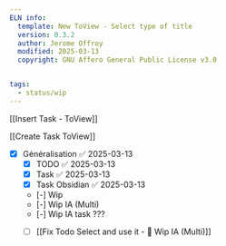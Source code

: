 ```yaml
---
ELN info:
  template: New ToView - Select type of title
  version: 0.3.2
  author: Jerome Offroy
  modified: 2025-03-13
  copyright: GNU Affero General Public License v3.0


tags:
  - status/wip
---
```

[[Insert Task - ToView]]

[[Create Task ToView]]


- [x] Généralisation ✅ 2025-03-13
	- [x] TODO ✅ 2025-03-13
	- [x] Task ✅ 2025-03-13
	- [x] Task Obsidian ✅ 2025-03-13
	- [-] Wip 
	- [-] Wip IA (Multi) 
	- [-] Wip IA task ??? 
	- [ ] [[Fix Todo Select and use it - 👀 Wip IA (Multi)]]


